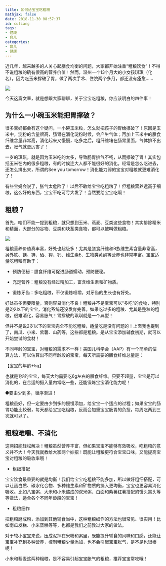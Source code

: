 ```yaml
---
title: 如何给宝宝吃粗粮
mathjax: false
date: 2018-11-30 08:57:37
id: culiang
tags:
- 健康
- 育儿
categories:
- 育儿
- 健康
---
```


近几年，越来越多的人关心起膳食均衡的问题，大家都开始注重“粗粮饮食”！不得不说粗粮的确有很高的营养价值！然而，温州一个13个月大的小女孩琪琪（化名），因为吃玉米撑破了胃，做了两次手术、住院两个多月，都还没有痊愈……

<!---more--->

![](/images/1543539585571.png)

今天这篇文章，就是想跟大家聊聊，关于宝宝吃粗粮，你应该明白的四件事！

## 为什么一小碗玉米能把胃撑破？

很多宝妈都会有这个疑问，一小碗玉米粒，怎么就把孩子的胃给撑破了！原因是玉米中，淀粉的含量很高，肠胃在消化淀粉时候，会产生气体；再加上玉米中的膳食纤维含量非常高，消化起来又慢慢，吃多之后，粗纤维堵在肠胃里面，气体排不出去，胀气就更厉害了！

一岁的琪琪，就是因为玉米吃的太多，导致肠胃排气不畅，从而撑破了胃！其实包括玉米在内的很多粗粮，有的时候连大人都不能很好的消化。经常是怎么吃进去，还怎么排出来，所谓的See you tomorrow！消化能力弱的宝宝对粗粮就更难消化了！

有些宝妈会说了，胀气太危险了！以后不敢给宝宝吃粗粮了！但粗粮营养远高于细粮，这么好的东西，宝宝不吃可亏大发了！当然要给宝宝吃啊！

## 粗粮？

首先，咱们不能一提到粗粮，就只想到玉米、燕麦、豆类这些食物！其实排除精米和精面，大部分的谷物、豆类和块茎类食物，都可以被叫做粗粮。

![](/images/1543539746226.png)

粗粮营养价值真丰富，好处也超级多！尤其是膳食纤维和B族维生素含量非常高，另外铁、镁、锌、硒、钾、钙、维生素E、生物类黄酮等营养也非常丰富。宝宝适量吃粗粮有助于：

- 预防便秘：膳食纤维可促进肠道蠕动，预防便秘。

- 充足营养：粗粮没有经过精加工，富含维生素和矿物质。

- 锻炼牙齿：多吃粗粮，不仅锻炼咀嚼，对牙齿的生长也有好处。

好处虽多但要限量，否则容易消化不良！粗粮并不是宝宝可以“多吃”的食物，特别是2岁以下的宝宝，消化系统还没发育完善。如果吃过多的粗粮、尤其是整粒的粗粮，很难消化，容易胀气！胃撑破的琪琪就是一个典型！

但并不是说2岁以下的宝宝完全不能吃粗粮，适量吃是没有问题的！上面我也提到了，南瓜、小米、紫薯、山药等，这些都是粗粮。是从宝宝添加辅食初期，就可以开始尝试的食材！

不同年龄的宝宝，对粗粮的需求不一样！美国儿科学会（AAP）有一个简单的估算方法，可以估算出不同年龄段的宝宝，每天所需要的膳食纤维总量是：

【宝宝的年龄+5g】

也就是1岁的宝宝，每天大约需要吃6g左右的膳食纤维。只要不超量，宝宝是可以消化的，在合适的摄入量内常吃一些，还能锻炼宝宝消化能力呢！

●要由少到多，循序渐进！

粗粮虽好，但一定要由少到多的慢慢添加，给宝宝一个适应的过程；如果宝宝的肠胃功能比较弱，每天都给宝宝吃粗粮，反而会加重宝宝肠胃的负担，每周吃两到三次就可以了。

## 粗粮难嚼、不消化

这两招能轻松解决！粗粮虽然营养丰富，但如果宝宝不能够有效吸收，吃粗粮的意义并不大！今天我就教给大家两个妙招！既能让粗粮更符合宝宝口味，又能提高宝宝对粗粮的吸收率哦！

- 粗细搭配

宝宝饮食最重要的就是均衡！我们给宝宝吃粗粮不能多加，所以做好粗细搭配，可以让蛋白质、碳水化合物、多种维生素和矿物质的摄入更均衡，宝宝也更容易消化吸收。比如八宝粥、大米和小米熬成的双米粥、白面和紫薯红薯搭配的馒头窝头等等做法，适合各个不同年龄段的宝宝！

- 粗粮细作

把粗粮磨成粉，添加到其他辅食当中，这种粗粮细作的方法也很常见、很实用！比如南瓜发糕、小米蒸糕等等，也都是我们之前教过大家的做法。

对于较小宝宝来说，压成泥拌在米粉和粥里，既能提升辅食的风味和口感，还能让宝宝补充到多种营养，控制粗粮少量添加，也不会引起宝宝胀气，是不是也很棒呢！

小米和藜麦这两种粗粮，是不容易引起宝宝胀气的粗粮，推荐宝宝常吃哦！